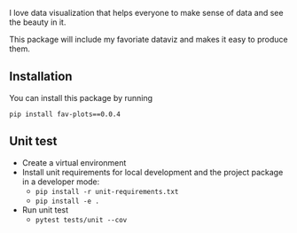 I love data visualization that helps everyone to make sense of data and see the beauty in it. 

This package will include my favoriate dataviz and makes it easy to produce them. 

## Installation

You can install this package by running

`pip install fav-plots==0.0.4`

## Unit test

* Create a virtual environment 
* Install unit requirements for local development and the project package in a developer mode:
    * `pip install -r unit-requirements.txt`
    * `pip install -e .`
* Run unit test
    * `pytest tests/unit --cov` 
